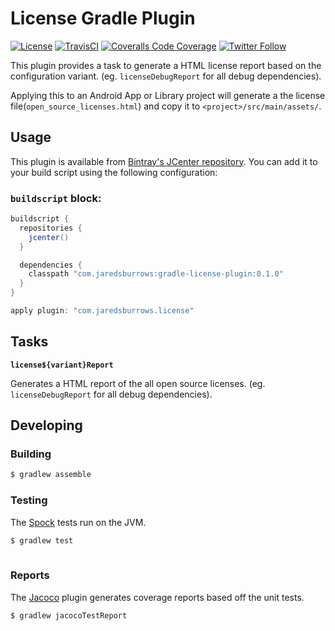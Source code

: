 # License Gradle Plugin

[![License](https://img.shields.io/badge/License-Apache%202.0-blue.svg)](http://www.apache.org/licenses/LICENSE-2.0)
[![TravisCI](https://img.shields.io/travis/jaredsburrows/gradle-license-plugin/master.svg?label=OSX%20Build)](https://travis-ci.org/jaredsburrows/gradle-license-plugin)
[![Coveralls Code Coverage](https://img.shields.io/coveralls/jaredsburrows/gradle-license-plugin/master.svg?label=Code%20Coverage)](https://coveralls.io/github/jaredsburrows/gradle-license-plugin?branch=master)
[![Twitter Follow](https://img.shields.io/twitter/follow/jaredsburrows.svg?style=social)](https://twitter.com/jaredsburrows)

This plugin provides a task to generate a HTML license report based on the 
configuration variant. (eg. `licenseDebugReport` for all debug dependencies).

Applying this to an Android App or Library project will generate a the license 
file(`open_source_licenses.html`) and copy it to `<project>/src/main/assets/`.

## Usage

This plugin is available from [Bintray's JCenter repository](https://bintray.com/jaredsburrows/maven/gradle-license-plugin). You can
add it to your build script using the following configuration:

### `buildscript` block:
```groovy
buildscript {
  repositories {
    jcenter()
  }

  dependencies {
    classpath "com.jaredsburrows:gradle-license-plugin:0.1.0"
  }
}

apply plugin: "com.jaredsburrows.license"
```

## Tasks

**`license${variant}Report`**

Generates a HTML report of the all open source licenses. (eg. `licenseDebugReport` for all debug dependencies).

## Developing

### Building
```bash
$ gradlew assemble
```

### Testing

The [Spock](http://spockframework.org/) tests run on the JVM.
```bash
$ gradlew test
    
```

### Reports

The [Jacoco](http://www.eclemma.org/jacoco/) plugin generates coverage reports based off the unit tests.
```bash
$ gradlew jacocoTestReport
```
